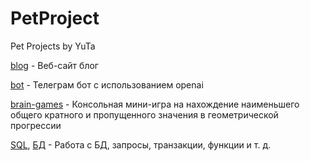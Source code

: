 # PetProject
Pet  Projects by YuTa

[blog](blog\README.md) - Веб-сайт блог

[bot](bot\README.md) - Телеграм бот с использованием openai 

[brain-games](brain-games\README.md) - Консольная мини-игра на нахождение наименьшего общего кратного и пропущенного значения в геометрической прогрессии

[SQL](SQL\README.md), [БД](DB\README.md)  - Работа с БД, запросы, транзакции, функции и т. д. 
